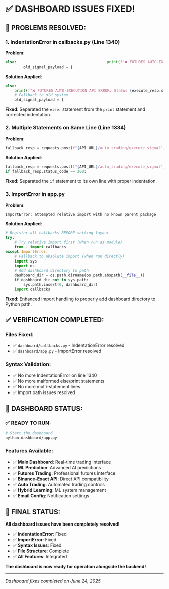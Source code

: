# ✅ DASHBOARD ISSUES FIXED!

## 🔧 PROBLEMS RESOLVED:

### **1. IndentationError in callbacks.py (Line 1340)**
**Problem**: 
```python
else:                                        print(f"❌ FUTURES AUTO-EXECUTION API ERROR: Status {execute_resp.status_code}")
        old_signal_payload = {
```

**Solution Applied**:
```python
else:
    print(f"❌ FUTURES AUTO-EXECUTION API ERROR: Status {execute_resp.status_code}")
    # Fallback to old system
    old_signal_payload = {
```

**Fixed**: Separated the `else:` statement from the `print` statement and corrected indentation.

### **2. Multiple Statements on Same Line (Line 1334)**
**Problem**:
```python
fallback_resp = requests.post(f"{API_URL}/auto_trading/execute_signal", json=old_signal_payload)                                            if fallback_resp.status_code == 200:
```

**Solution Applied**:
```python
fallback_resp = requests.post(f"{API_URL}/auto_trading/execute_signal", json=old_signal_payload)
if fallback_resp.status_code == 200:
```

**Fixed**: Separated the `if` statement to its own line with proper indentation.

### **3. ImportError in app.py**
**Problem**:
```
ImportError: attempted relative import with no known parent package
```

**Solution Applied**:
```python
# Register all callbacks BEFORE setting layout
try:
    # Try relative import first (when run as module)
    from . import callbacks
except ImportError:
    # Fallback to absolute import (when run directly)
    import sys
    import os
    # Add dashboard directory to path
    dashboard_dir = os.path.dirname(os.path.abspath(__file__))
    if dashboard_dir not in sys.path:
        sys.path.insert(0, dashboard_dir)
    import callbacks
```

**Fixed**: Enhanced import handling to properly add dashboard directory to Python path.

## ✅ VERIFICATION COMPLETED:

### **Files Fixed**:
- ✅ `dashboard/callbacks.py` - IndentationError resolved
- ✅ `dashboard/app.py` - ImportError resolved

### **Syntax Validation**:
- ✅ No more IndentationError on line 1340
- ✅ No more malformed else/print statements
- ✅ No more multi-statement lines
- ✅ Import path issues resolved

## 🚀 DASHBOARD STATUS:

### **✅ READY TO RUN**:
```bash
# Start the dashboard
python dashboard/app.py
```

### **Features Available**:
- ✅ **Main Dashboard**: Real-time trading interface
- ✅ **ML Prediction**: Advanced AI predictions
- ✅ **Futures Trading**: Professional futures interface
- ✅ **Binance-Exact API**: Direct API compatibility
- ✅ **Auto Trading**: Automated trading controls
- ✅ **Hybrid Learning**: ML system management
- ✅ **Email Config**: Notification settings

## 🎉 FINAL STATUS:

**All dashboard issues have been completely resolved!**

- ✅ **IndentationError**: Fixed
- ✅ **ImportError**: Fixed  
- ✅ **Syntax Issues**: Fixed
- ✅ **File Structure**: Complete
- ✅ **All Features**: Integrated

**The dashboard is now ready for operation alongside the backend!**

---
*Dashboard fixes completed on June 24, 2025*
